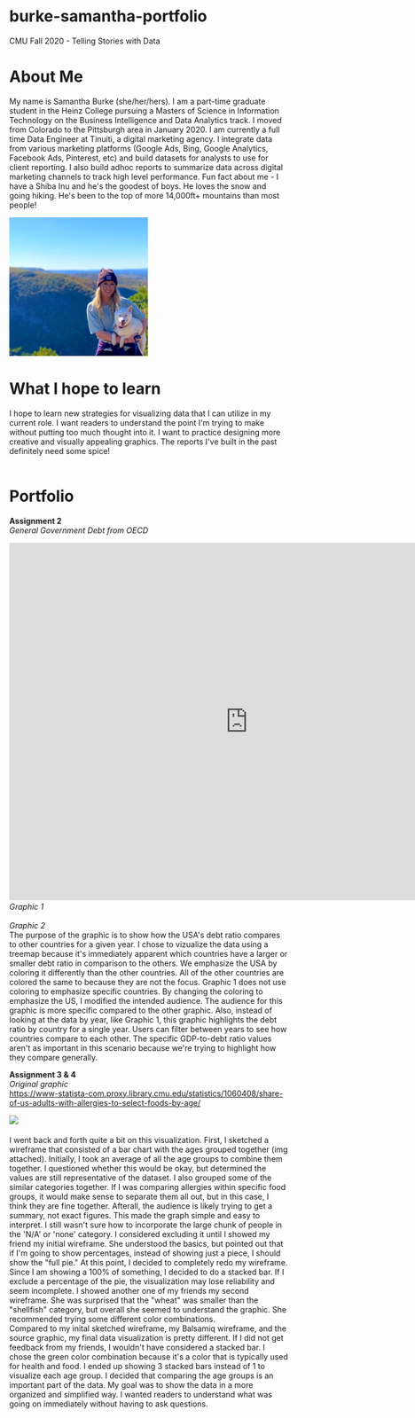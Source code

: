 # burke-samantha-portfolio
CMU Fall 2020 - Telling Stories with Data 
<br>
# About Me
My name is Samantha Burke (she/her/hers). I am a part-time graduate student in the Heinz College pursuing a Masters of Science in Information Technology on the Business Intelligence and Data Analytics track. I moved from Colorado to the Pittsburgh area in January 2020. I am currently a full time Data Engineer at Tinuiti, a digital marketing agency. I integrate data from various marketing platforms (Google Ads, Bing, Google Analytics, Facebook Ads, Pinterest, etc) and build datasets for analysts to use for client reporting. I also build adhoc reports to summarize data across digital marketing channels to track high level performance. 
Fun fact about me - I have a Shiba Inu and he's the goodest of boys. He loves the snow and going hiking. He's been to the top of more 14,000ft+ mountains than most people!
<br>

<img src = "https://github.com/stburke-cmu/burke-samantha-portfolio/blob/main/about_me.JPG" width = "250"/>

# What I hope to learn
I hope to learn new strategies for visualizing data that I can utilize in my current role. I want readers to understand the point I'm trying to make without putting too much thought into it. I want to practice designing more creative and visually appealing graphics. The reports I've built in the past definitely need some spice!  
<br>

# Portfolio

<B>Assignment 2</B>
<Br>
<i>General Government Debt from OECD</i>
<iframe src="https://data.oecd.org/chart/69FP" width="860" height="645" style="border: 0" mozallowfullscreen="true" webkitallowfullscreen="true" allowfullscreen="true"><a href="https://data.oecd.org/chart/69FP" target="_blank">OECD Chart: General government debt, Total, % of GDP, Annual, 2015</a></iframe>
<Br>
<i>Graphic 1</i>
<div class="flourish-embed flourish-chart" data-src="visualisation/4266628"><script src="https://public.flourish.studio/resources/embed.js"></script></div>
<Br>
<i>Graphic 2</i>
<div class="flourish-embed flourish-hierarchy" data-src="visualisation/4282157"><script src="https://public.flourish.studio/resources/embed.js"></script></div>
The purpose of the graphic is to show how the USA's debt ratio compares to other countries for a given year. I chose to vizualize the data using a treemap because it's immediately apparent which countries have a larger or smaller debt ratio in comparison to the others. We emphasize the USA by coloring it differently than the other countries. All of the other countries are colored the same to because they are not the focus. Graphic 1 does not use coloring to emphasize specific countries. By changing the coloring to emphasize the US, I modified the intended audience. The audience for this graphic is more specific compared to the other graphic. Also, instead of looking at the data by year, like Graphic 1, this graphic highlights the debt ratio by country for a single year. Users can filter between years to see how countries compare to each other. The specific GDP-to-debt ratio values aren't as important in this scenario because we're trying to highlight how they compare generally.
<br>
  
 <b>Assignment 3 & 4 </b><br>
 <i>Original graphic</i><br>
 https://www-statista-com.proxy.library.cmu.edu/statistics/1060408/share-of-us-adults-with-allergies-to-select-foods-by-age/
  
 <div class='tableauPlaceholder' id='viz1605630867401' style='position: relative'><noscript><a href='#'><img alt=' ' src='https:&#47;&#47;public.tableau.com&#47;static&#47;images&#47;Bo&#47;Book1_16056288889290&#47;Dashboard1&#47;1_rss.png' style='border: none' /></a></noscript><object class='tableauViz'  style='display:none;'><param name='host_url' value='https%3A%2F%2Fpublic.tableau.com%2F' /> <param name='embed_code_version' value='3' /> <param name='site_root' value='' /><param name='name' value='Book1_16056288889290&#47;Dashboard1' /><param name='tabs' value='no' /><param name='toolbar' value='yes' /><param name='static_image' value='https:&#47;&#47;public.tableau.com&#47;static&#47;images&#47;Bo&#47;Book1_16056288889290&#47;Dashboard1&#47;1.png' /> <param name='animate_transition' value='yes' /><param name='display_static_image' value='yes' /><param name='display_spinner' value='yes' /><param name='display_overlay' value='yes' /><param name='display_count' value='yes' /><param name='language' value='en' /><param name='filter' value='publish=yes' /></object></div>                <script type='text/javascript'>                    var divElement = document.getElementById('viz1605630867401');                    var vizElement = divElement.getElementsByTagName('object')[0];                    if ( divElement.offsetWidth > 800 ) { vizElement.style.width='1300px';vizElement.style.height='1127px';} else if ( divElement.offsetWidth > 500 ) { vizElement.style.width='1300px';vizElement.style.height='1127px';} else { vizElement.style.width='100%';vizElement.style.height='1177px';}                     var scriptElement = document.createElement('script');                    scriptElement.src = 'https://public.tableau.com/javascripts/api/viz_v1.js';                    vizElement.parentNode.insertBefore(scriptElement, vizElement);                </script>
<br>
I went back and forth quite a bit on this visualization.
First, I sketched a wireframe that consisted of a bar chart with the ages grouped together (img attached). 
Initially, I took an average of all the age groups to combine them together. I questioned whether this would be okay, but determined the values are still representative of the dataset. I also grouped some of the similar categories together. If I was comparing allergies within specific food groups, it would make sense to separate them all out, but in this case, I think they are fine together. Afterall, the audience is likely trying to get a summary, not exact figures.
This made the graph simple and easy to interpret. I still wasn't sure how to incorporate the large chunk of people in the 'N/A' or 'none' category. 
I considered excluding it until I showed my friend my initial wireframe. She understood the basics, but pointed out that if I'm going to show percentages, instead of showing just a piece, I should show the "full pie." At this point, I decided to completely redo my wireframe. Since I am showing a 100% of something, I decided to do a stacked bar. If I exclude a percentage of the pie, the visualization may lose reliability and seem incomplete. I showed another one of my friends my second wireframe. She was surprised that the "wheat" was smaller than the "shellfish" category, but overall she seemed to understand the graphic. She recommended trying some different color combinations. 
<br>
Compared to my inital sketched wireframe, my Balsamiq wireframe, and the source graphic, my final data visualization is pretty different.
If I did not get feedback from my friends, I wouldn't have considered a stacked bar. I chose the green color combination because it's a color that is typically used for health and food. I ended up showing 3 stacked bars instead of 1 to visualize each age group. I decided that comparing the age groups is an important part of the data.
My goal was to show the data in a more organized and simplified way. I wanted readers to understand what was going on immediately without having to ask questions.
